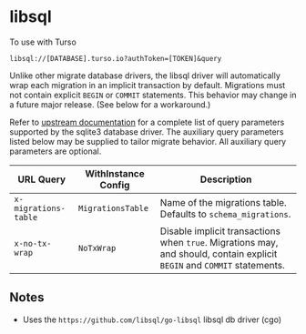 # libsql

To use with Turso

`libsql://[DATABASE].turso.io?authToken=[TOKEN]&query`

Unlike other migrate database drivers, the libsql driver will automatically wrap each migration in an implicit transaction by default. Migrations must not contain explicit `BEGIN` or `COMMIT` statements. This behavior may change in a future major release. (See below for a workaround.)

Refer to [upstream documentation](https://github.com/mattn/go-sqlite3/blob/master/README.md#connection-string) for a complete list of query parameters supported by the sqlite3 database driver. The auxiliary query parameters listed below may be supplied to tailor migrate behavior. All auxiliary query parameters are optional.

| URL Query            | WithInstance Config | Description                                                                                                              |
| -------------------- | ------------------- | ------------------------------------------------------------------------------------------------------------------------ |
| `x-migrations-table` | `MigrationsTable`   | Name of the migrations table. Defaults to `schema_migrations`.                                                           |
| `x-no-tx-wrap`       | `NoTxWrap`          | Disable implicit transactions when `true`. Migrations may, and should, contain explicit `BEGIN` and `COMMIT` statements. |

## Notes

- Uses the `https://github.com/libsql/go-libsql` libsql db driver (cgo)
